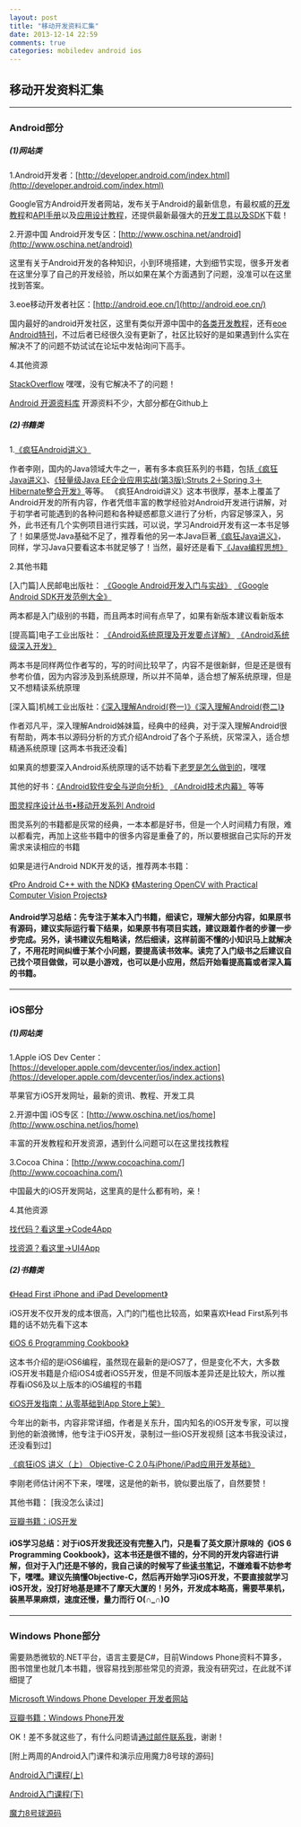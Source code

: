 ```yaml
---
layout: post
title: "移动开发资料汇集"
date: 2013-12-14 22:59
comments: true
categories: mobiledev android ios
---
```


## 移动开发资料汇集

****

### Android部分

##### (1)网站类

1.Android开发者：[http://developer.android.com/index.html](http://developer.android.com/index.html)    

Google官方Android开发者网站，发布关于Android的最新信息，有最权威的[开发教程](http://developer.android.com/training/index.html)和[API手册](http://developer.android.com/guide/components/index.html)以及[应用设计教程](http://developer.android.com/design/index.html)，还提供最新最强大的[开发工具以及SDK](http://developer.android.com/tools/index.html)下载！    

2.开源中国 Android开发专区：[http://www.oschina.net/android](http://www.oschina.net/android)

这里有关于Android开发的各种知识，小到环境搭建，大到细节实现，很多开发者在这里分享了自己的开发经验，所以如果在某个方面遇到了问题，没准可以在这里找到答案。

3.eoe移动开发者社区：[http://android.eoe.cn/](http://android.eoe.cn/)

国内最好的android开发社区，这里有类似开源中国中的[各类开发教程](http://www.eoe.cn/wiki/android.html)，还有[eoe Android特刊](http://www.eoeandroid.com/portal.php?mod=topic&topicid=7)，不过后者已经很久没有更新了，社区比较好的是如果遇到什么实在解决不了的问题不妨试试在论坛中发帖询问下高手。

4.其他资源

[StackOverflow](http://stackoverflow.com/) 嘿嘿，没有它解决不了的问题！

[Android 开源资料库](http://blog.daimajia.com/?page_id=60)  开源资料不少，大部分都在Github上

##### (2)书籍类

1.[《疯狂Android讲义》](http://book.douban.com/subject/6515839/)

作者李刚，国内的Java领域大牛之一，著有多本疯狂系列的书籍，包括[《疯狂Java讲义》](http://book.douban.com/subject/3246499/)、[《轻量级Java EE企业应用实战(第3版):Struts 2＋Spring 3＋Hibernate整合开发》](http://book.douban.com/subject/3333726/)等等。
《疯狂Android讲义》这本书很厚，基本上覆盖了Android开发的所有内容，作者凭借丰富的教学经验对Android开发进行讲解，对于初学者可能遇到的各种问题和各种疑惑都意义进行了分析，内容足够深入，另外，此书还有几个实例项目进行实践，可以说，学习Android开发有这一本书足够了！如果感觉Java基础不足了，推荐看他的另一本Java巨著[《疯狂Java讲义》](http://book.douban.com/subject/6515839/)，同样，学习Java只要看这本书就足够了！当然，最好还是看下[《Java编程思想》](http://book.douban.com/subject/2130190/)


2.其他书籍

[入门篇]人民邮电出版社：
[《Google Android开发入门与实战》](http://book.douban.com/subject/3770255/)
[《Google Android SDK开发范例大全》](http://book.douban.com/subject/3788013/)

两本都是入门级别的书籍，而且两本时间有点早了，如果有新版本建议看新版本

[提高篇]电子工业出版社：
[《Android系统原理及开发要点详解》](http://book.douban.com/subject/4251755/)
[《Android系统级深入开发》](http://book.douban.com/subject/5907455/)

两本书是同样两位作者写的，写的时间比较早了，内容不是很新鲜，但是还是很有参考价值，因为内容涉及到系统原理，所以并不简单，适合想了解系统原理，但是又不想精读系统原理

[深入篇]机械工业出版社：[《深入理解Android(卷一)》](http://book.douban.com/subject/6802440/)[《深入理解Android(卷二)》](http://book.douban.com/subject/11542973/) 
   
作者邓凡平，深入理解Android姊妹篇，经典中的经典，对于深入理解Android很有帮助，两本书以源码分析的方式介绍Android了各个子系统，灰常深入，适合想精通系统原理 [这两本书我还没看]

如果真的想要深入Android系统原理的话不妨看下[老罗是怎么做到的](http://blog.csdn.net/luoshengyang/article/details/8923485)，嘿嘿

其他的好书：[《Android软件安全与逆向分析》](http://book.douban.com/subject/20556210/)
[《Android技术内幕》](http://book.douban.com/subject/6047744/) 等等

[图灵程序设计丛书•移动开发系列 Android](http://www.amazon.cn/s/ref=nb_sb_noss?__mk_zh_CN=%E4%BA%9A%E9%A9%AC%E9%80%8A%E7%BD%91%E7%AB%99&url=search-alias%3Dstripbooks&field-keywords=%E5%9B%BE%E7%81%B5%E7%A8%8B%E5%BA%8F%E8%AE%BE%E8%AE%A1%E4%B8%9B%E4%B9%A6%E2%80%A2%E7%A7%BB%E5%8A%A8%E5%BC%80%E5%8F%91%E7%B3%BB%E5%88%97+android&rh=n%3A658390051%2Ck%3A%E5%9B%BE%E7%81%B5%E7%A8%8B%E5%BA%8F%E8%AE%BE%E8%AE%A1%E4%B8%9B%E4%B9%A6%E2%80%A2%E7%A7%BB%E5%8A%A8%E5%BC%80%E5%8F%91%E7%B3%BB%E5%88%97+android)   

图灵系列的书籍都是灰常的经典，一本本都是好书，但是一个人时间精力有限，难以都看完，再加上这些书籍中的很多内容是重叠了的，所以要根据自己实际的开发需求来读相应的书籍

如果是进行Android NDK开发的话，推荐两本书籍：

[《Pro Android C++ with the NDK》](http://book.douban.com/subject/20285069/) [《Mastering OpenCV with Practical Computer Vision Projects》](http://book.douban.com/subject/20469441/) 

#### Android学习总结：先专注于某本入门书籍，细读它，理解大部分内容，如果原书有源码，建议实际运行看下结果，如果原书有项目实践，建议跟着作者的步骤一步步完成。另外，读书建议先粗略读，然后细读，这样前面不懂的小知识马上就解决了，不用花时间纠缠于某个小问题，要提高读书效率。读完了入门级书之后建议自己找个项目做做，可以是小游戏，也可以是小应用，然后开始看提高篇或者深入篇的书籍。    
     
****

### iOS部分

##### (1)网站类

1.Apple iOS Dev Center：[https://developer.apple.com/devcenter/ios/index.action](https://developer.apple.com/devcenter/ios/index.actions)

苹果官方iOS开发网址，最新的资讯、教程、开发工具

2.开源中国 iOS专区：[http://www.oschina.net/ios/home](http://www.oschina.net/ios/home)

丰富的开发教程和开发资源，遇到什么问题可以在这里找找教程

3.Cocoa China：[http://www.cocoachina.com/](http://www.cocoachina.com/)

中国最大的iOS开发网站，这里真的是什么都有哟，亲！

4.其他资源

[找代码？看这里->Code4App](http://code4app.com/)

[找资源？看这里->UI4App](http://ui4app.com/)

##### (2)书籍类

[《Head First iPhone and iPad Development》](http://book.douban.com/subject/4813265/)

iOS开发不仅开发的成本很高，入门的门槛也比较高，如果喜欢Head First系列书籍的话不妨先看下这本


[《iOS 6 Programming Cookbook》](http://book.douban.com/subject/19953782/)

这本书介绍的是iOS6编程，虽然现在最新的是iOS7了，但是变化不大，大多数iOS开发书籍是介绍iOS4或者iOS5开发，但是不同版本差异还是比较大，所以推荐看iOS6及以上版本的iOS编程的书籍

[《iOS开发指南：从零基础到App Store上架》](http://book.douban.com/subject/24846574/)

今年出的新书，内容非常详细，作者是关东升，国内知名的iOS开发专家，可以搜到他的新浪微博，他专注于iOS开发，录制过一些iOS开发视频  [这本书我没读过，还没看到过]

[《疯狂iOS 讲义（上） Objective-C 2.0与iPhone/iPad应用开发基础》](http://book.douban.com/subject/25767591/)

李刚老师估计闲不下来，嘿嘿，这是他的新书，貌似要出版了，自然要赞！

其他书籍： [我没怎么读过]

[豆瓣书籍：iOS开发](http://book.douban.com/subject_search?search_text=iOS&cat=1001)

#### iOS学习总结：对于iOS开发我还没有完整入门，只是看了英文原汁原味的《iOS 6 Programming Cookbook》，这本书还是很不错的，分不同的开发内容进行讲解，但对于入门还是不够的，我自己读的时候写了些[读书笔记](http://hujiaweiyinger.diandian.com/post/2013-06-04/ios6_list)，不嫌难看不妨参考下，嘿嘿。建议先搞懂Objective-C，然后再开始学习iOS开发，不要直接就学习iOS开发，没打好地基是建不了摩天大厦的！另外，开发成本略高，需要苹果机，装黑苹果麻烦，速度还慢，量力而行 O(∩_∩)O    


**** 

### Windows Phone部分

需要熟悉微软的.NET平台，语言主要是C#，目前Windows Phone资料不算多，图书馆里也就几本书籍，很容易找到那些常见的资源，我没有研究过，在此就不详细提了

[Microsoft Windows Phone Developer 开发者网站](http://developer.windowsphone.com/zh-cn)

[豆瓣书籍：Windows Phone开发](http://book.douban.com/subject_search?search_text=Windows+Phone&cat=1001)

OK！差不多就这些了，有什么问题请[通过邮件联系我](mailto:hujiawei090807@gmail.com)，谢谢！


[附上两周的Android入门课件和演示应用魔力8号球的源码]

[Android入门课程(上)](/files/android01.pdf)

[Android入门课程(下)](/files/android02.pdf)

[魔力8号球源码](/files/magic8.zip)




